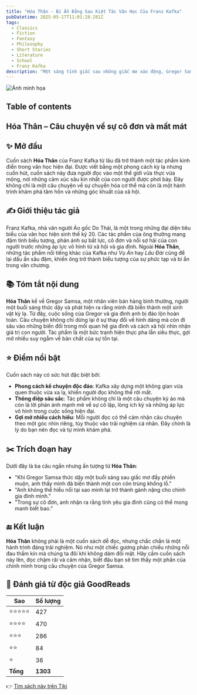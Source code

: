 ```yaml
---
title: "Hóa Thân - Bí Ẩn Đằng Sau Kiệt Tác Văn Học Của Franz Kafka"
pubDatetime: 2025-05-17T11:01:28.281Z
tags:
  - Classics
  - Fiction
  - Fantasy
  - Philosophy
  - Short Stories
  - Literature
  - School
  - Franz Kafka
description: "Một sáng tỉnh giấc sau những giấc mơ xáo động, Gregor Samsa, nằm trên giường, nhận thấy mình đã..."
---
```


![Ảnh minh họa](https://images-na.ssl-images-amazon.com/images/S/compressed.photo.goodreads.com/books/1631611895i/23477890.jpg) 

 ## Table of contents 

 ## Hóa Thân – Câu chuyện về sự cô đơn và mất mát

## ✨ Mở đầu  
Cuốn sách **Hóa Thân** của Franz Kafka từ lâu đã trở thành một tác phẩm kinh điển trong văn học hiện đại. Được viết bằng một phong cách kỳ lạ nhưng cuốn hút, cuốn sách này đưa người đọc vào một thế giới vừa thực vừa mộng, nơi những cảm xúc sâu kín nhất của con người được phơi bày. Đây không chỉ là một câu chuyện về sự chuyển hóa cơ thể mà còn là một hành trình khám phá tâm hồn và những góc khuất của xã hội.

## ✍️ Giới thiệu tác giả  
Franz Kafka, nhà văn người Áo gốc Do Thái, là một trong những đại diện tiêu biểu của văn học hiện sinh thế kỷ 20. Các tác phẩm của ông thường mang đậm tính biểu tượng, phản ánh sự bất lực, cô đơn và nỗi sợ hãi của con người trước những áp lực vô hình từ xã hội và gia đình. Ngoài **Hóa Thân**, những tác phẩm nổi tiếng khác của Kafka như *Vụ Án* hay *Lâu Đài* cũng để lại dấu ấn sâu đậm, khiến ông trở thành biểu tượng của sự phức tạp và bí ẩn trong văn chương.

## 📚 Tóm tắt nội dung  
**Hóa Thân** kể về Gregor Samsa, một nhân viên bán hàng bình thường, người một buổi sáng thức dậy và phát hiện ra rằng mình đã biến thành một sinh vật kỳ lạ. Từ đây, cuộc sống của Gregor và gia đình anh bị đảo lộn hoàn toàn. Câu chuyện không chỉ dừng lại ở sự thay đổi về hình dáng mà còn đi sâu vào những biến đổi trong mối quan hệ gia đình và cách xã hội nhìn nhận giá trị con người. Tác phẩm là một bức tranh hiện thực pha lẫn siêu thực, gợi mở nhiều suy ngẫm về bản chất của sự tồn tại.

## ⭐ Điểm nổi bật  
Cuốn sách này có sức hút đặc biệt bởi:  
- **Phong cách kể chuyện độc đáo**: Kafka xây dựng một không gian vừa quen thuộc vừa xa lạ, khiến người đọc không thể rời mắt.  
- **Thông điệp sâu sắc**: Tác phẩm không chỉ là một câu chuyện kỳ ảo mà còn là lời phản ánh mạnh mẽ về sự cô lập, lòng ích kỷ và những áp lực vô hình trong cuộc sống hiện đại.  
- **Gợi mở nhiều cách hiểu**: Mỗi người đọc có thể cảm nhận câu chuyện theo một góc nhìn riêng, tùy thuộc vào trải nghiệm cá nhân. Đây chính là lý do bạn nên đọc và tự mình khám phá.

## ✂️ Trích đoạn hay  
Dưới đây là ba câu ngắn nhưng ấn tượng từ **Hóa Thân**:  
- "Khi Gregor Samsa thức dậy một buổi sáng sau giấc mơ đầy phiền muộn, anh thấy mình đã biến thành một con côn trùng khổng lồ."  
- "Anh không thể hiểu nổi tại sao mình lại trở thành gánh nặng cho chính gia đình mình."  
- "Trong sự cô đơn, anh nhận ra rằng tình yêu gia đình cũng có thể mong manh biết bao."

## 🔚 Kết luận  
**Hóa Thân** không phải là một cuốn sách dễ đọc, nhưng chắc chắn là một hành trình đáng trải nghiệm. Nó như một chiếc gương phản chiếu những nỗi đau thầm kín mà chúng ta đôi khi không dám đối mặt. Hãy cầm cuốn sách này lên, đọc chậm rãi và cảm nhận, biết đâu bạn sẽ tìm thấy một phần của chính mình trong câu chuyện của Gregor Samsa.


## 💖 Đánh giá từ độc giả GoodReads

| Sao    | Số lượng |
|--------|----------|
| ⭐⭐⭐⭐⭐ | 427 |
| ⭐⭐⭐⭐ | 470 |
| ⭐⭐⭐ | 286 |
| ⭐⭐ | 84 |
| ⭐ | 36 |
| **Tổng** | **1303** |


👉 [Tìm sách này trên Tiki](https://tiki.vn/search?q=H%C3%B3a%20Th%C3%A2n)